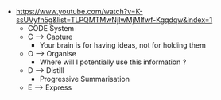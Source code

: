 - https://www.youtube.com/watch?v=K-ssUVyfn5g&list=TLPQMTMwNjIwMjMlfwf-Kgqdqw&index=1
	-  CODE System
	- C --> Capture
		- Your brain is for having ideas, not for holding them
	- O --> Organise
		- Where will I potentially use this information ? 
	- D --> Distill
		- Progressive Summarisation
	- E --> Express